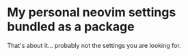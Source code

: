 # My personal neovim settings bundled as a package

That's about it... probably not the settings you are looking for.
